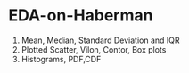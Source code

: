 # EDA-on-Haberman

1. Mean, Median, Standard Deviation and IQR
2. Plotted Scatter, Vilon, Contor, Box plots 
3. Histograms, PDF,CDF

